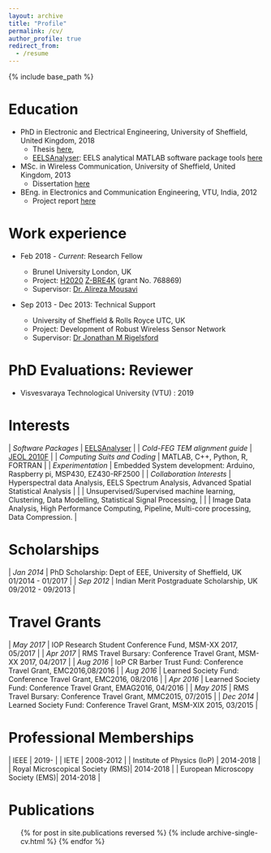 ```yaml
---
layout: archive
title: "Profile"
permalink: /cv/
author_profile: true
redirect_from:
  - /resume
---
```


{% include base_path %}

Education
======
* PhD in Electronic and Electrical Engineering, University of Sheffield, United Kingdom, 2018
    * Thesis [here](/publication/PhDThesis),
    * [EELSAnalyser](https://github.com/vcangadi1/EELSAnalyser): EELS analytical MATLAB software package tools [here](https://github.com/vcangadi1/EELSAnalyser)
* MSc. in Wireless Communication, University of Sheffield, United Kingdom, 2013
    * Dissertation [here](/publication/MScDissertation)
* BEng. in Electronics and Communication Engineering, VTU, India, 2012
    * Project report [here](/publication/BEngProject)

Work experience
======
* Feb 2018 - <i>Current</i>: Research Fellow
    * Brunel University London, UK
    * Project: [H2020](https://ec.europa.eu/programmes/horizon2020/en) [Z-BRE4K](https://www.z-bre4k.eu/) (grant No. 768869)
    * Supervisor: [Dr. Alireza Mousavi](http://people.brunel.ac.uk/~emstaam/)

* Sep 2013 - Dec 2013: Technical Support
    * University of Sheffield & Rolls Royce UTC, UK
    * Project: Development of Robust Wireless Sensor Network
    * Supervisor: [Dr Jonathan M Rigelsford](https://www.sheffield.ac.uk/eee/staff/publ/jrig)

PhD Evaluations: Reviewer
======
* Visvesvaraya Technological University (VTU) : 2019

Interests
======

| <i> Software Packages </i>               | [EELSAnalyser](https://github.com/vcangadi1/EELSAnalyser)                                            |
| <i> Cold-FEG TEM alignment guide </i>    | [JEOL 2010F](https://github.com/vcangadi1/TEM_alignment_for_JEOL2010/blob/master/main.pdf)           |
| <i> Computing Suits and Coding </i>      | MATLAB, C++, Python, R, FORTRAN                                                                      |
| <i> Experimentation </i>                 | Embedded System development: Arduino, Raspberry pi, MSP430, EZ430-RF2500                             |
| <i> Collaboration Interests </i>         | Hyperspectral data Analysis, EELS Spectrum Analysis, Advanced Spatial Statistical Analysis           |
|                                          | Unsupervised/Supervised machine learning, Clustering, Data Modelling, Statistical Signal Processing, |
|                                          | Image Data Analysis, High Performance Computing, Pipeline, Multi-core processing, Data Compression.  |

                                      
Scholarships
======
|<i> Jan 2014 </i>| PhD Scholarship: Dept of EEE, University of Sheffield, UK 01/2014 - 01/2017 |
|<i> Sep 2012 </i>| Indian Merit Postgraduate Scholarship, UK 09/2012 - 09/2013                 |

Travel Grants
======
|<i> May 2017 </i>|  IOP Research Student Conference Fund, MSM-XX 2017, 05/2017           |
|<i> Apr 2017 </i>|  RMS Travel Bursary: Conference Travel Grant, MSM-XX 2017, 04/2017    |
|<i> Aug 2016 </i>|  IoP CR Barber Trust Fund: Conference Travel Grant, EMC2016,08/2016   |
|<i> Aug 2016 </i>|  Learned Society Fund: Conference Travel Grant, EMC2016, 08/2016      |
|<i> Apr 2016 </i>|  Learned Society Fund: Conference Travel Grant, EMAG2016, 04/2016     |
|<i> May 2015 </i>|  RMS Travel Bursary: Conference Travel Grant, MMC2015, 07/2015        |
|<i> Dec 2014 </i>|  Learned Society Fund: Conference Travel Grant, MSM-XIX 2015, 03/2015 |

Professional Memberships
======
| IEEE                             | 2019-      |
| IETE                             | 2008-2012  |
| Institute of Physics (IoP)       | 2014-2018  |
| Royal Microscopical Society (RMS)| 2014-2018  |
| European Microscopy Society (EMS)| 2014-2018  |

Publications
======
<ul>{% for post in site.publications reversed %}
  {% include archive-single-cv.html %}
{% endfor %}</ul>
